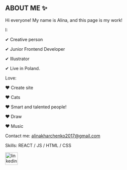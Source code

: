 ## ABOUT ME ✨

Hi everyone!
My name is Alina, and this page is my work!

I: 

 ✔ Creative person 
 
 ✔ Junior Frontend Developer
 
 ✔ Illustrator
 
 ✔ Live in Poland.


 Love:  
  
 ♥ Create site
 
 ♥ Cats                                                                                

 ♥ Smart and talented people!

 ♥ Draw

 ♥ Music

Contact me: alinakharchenko2017@gmail.com






Skills: REACT / JS / HTML / CSS

[<img src='https://cdn.jsdelivr.net/npm/simple-icons@3.0.1/icons/linkedin.svg' alt='linkedin' height='40'>](https://www.linkedin.com/in/https://www.linkedin.com/in/alina-kharchenko-450329169//)  




